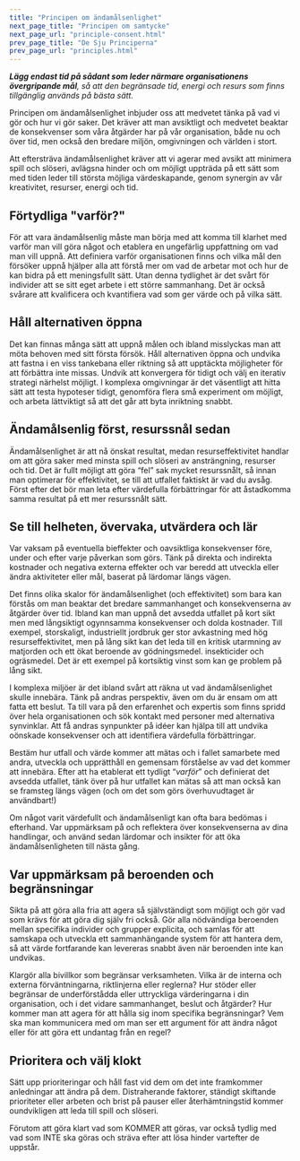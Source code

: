 ```yaml
---
title: "Principen om ändamålsenlighet"
next_page_title: "Principen om samtycke"
next_page_url: "principle-consent.html"
prev_page_title: "De Sju Principerna"
prev_page_url: "principles.html"
---
```



_**Lägg endast tid på sådant som leder närmare organisationens övergripande mål**, så att den begränsade tid, energi och resurs som finns tillgänglig används på bästa sätt._

Principen om ändamålsenlighet inbjuder oss att medvetet tänka på vad vi gör och hur vi gör saker. Det kräver att man avsiktligt och medvetet beaktar de konsekvenser som våra åtgärder har på vår organisation, både nu och över tid, men också den bredare miljön, omgivningen och världen i stort.

Att eftersträva ändamålsenlighet kräver att vi agerar med avsikt att minimera spill och slöseri, avlägsna hinder och om möjligt uppträda på ett sätt som med tiden leder till största möjliga värdeskapande, genom synergin av vår kreativitet, resurser, energi och tid.


## Förtydliga "varför?"

För att vara ändamålsenlig måste man börja med att komma till klarhet med varför man vill göra något och etablera en ungefärlig uppfattning om vad man vill uppnå. Att definiera varför organisationen finns och vilka mål den försöker uppnå hjälper alla att förstå mer om vad de arbetar mot och hur de kan bidra på ett meningsfullt sätt. Utan denna tydlighet är det svårt för individer att se sitt eget arbete i ett större sammanhang. Det är också svårare att kvalificera och kvantifiera vad som ger värde och på vilka sätt.

## Håll alternativen öppna

Det kan finnas många sätt att uppnå målen och ibland misslyckas man att möta behoven med sitt första försök. Håll alternativen öppna och undvika att fastna i en viss tankebana eller riktning så att upptäckta möjligheter för att förbättra inte missas. Undvik att konvergera för tidigt och välj en iterativ strategi närhelst möjligt. I komplexa omgivningar är det väsentligt att hitta sätt att testa hypoteser tidigt, genomföra flera små experiment om möjligt, och arbeta lättviktigt så att det går att byta inriktning snabbt.

## Ändamålsenlig först, resurssnål sedan

Ändamålsenlighet är att nå önskat resultat, medan resurseffektivitet handlar om att göra saker med minsta spill och slöseri av ansträngning, resurser och tid. Det är fullt möjligt att göra “fel” sak mycket resurssnålt, så innan man optimerar för effektivitet, se till att utfallet faktiskt är vad du avsåg. Först efter det bör man leta efter värdefulla förbättringar för att åstadkomma samma resultat på ett mer resurssnålt sätt.

## Se till helheten, övervaka, utvärdera och lär

Var vaksam på eventuella bieffekter och oavsiktliga konsekvenser före, under och efter varje påverkan som görs. Tänk på direkta och indirekta kostnader och negativa externa effekter och var beredd att utveckla eller ändra aktiviteter eller mål, baserat på lärdomar längs vägen.

Det finns olika skalor för ändamålsenlighet (och effektivitet) som bara kan förstås om man beaktar det bredare sammanhanget och konsekvenserna av åtgärder över tid. Ibland kan man uppnå det avsedda utfallet på kort sikt men med långsiktigt ogynnsamma konsekvenser och dolda kostnader.  Till exempel, storskaligt, industriellt jordbruk ger stor avkastning med hög resurseffektivitet, men på lång sikt kan det leda till en kritisk utarmning av matjorden och ett ökat beroende av gödningsmedel. insekticider och ogräsmedel. Det är ett exempel på kortsiktig vinst som kan ge problem på lång sikt.

I komplexa miljöer är det ibland svårt att räkna ut vad ändamålsenlighet skulle innebära. Tänk på andras perspektiv, även om du är ensam om att fatta ett beslut.  Ta till vara på den erfarenhet och expertis som finns spridd över hela organisationen och sök kontakt med personer med alternativa synvinklar. Att få andras synpunkter på idéer kan hjälpa till att undvika oönskade konsekvenser och att identifiera värdefulla förbättringar.

Bestäm hur utfall och värde kommer att mätas och i fallet  samarbete med andra, utveckla och upprätthåll en gemensam förståelse av vad det kommer att innebära. Efter att ha etablerat ett tydligt “_varför_” och definierat det avsedda utfallet, tänk över på hur utfallet kan mätas så att man också kan se framsteg längs vägen (och om det som görs överhuvudtaget är användbart!)

Om något varit värdefullt och ändamålsenligt kan ofta bara bedömas i efterhand. Var uppmärksam på och reflektera över konsekvenserna av dina handlingar, och använd sedan lärdomar och insikter för att öka ändamålsenligheten till nästa gång.

## Var uppmärksam på beroenden och begränsningar

Sikta på att göra alla fria att agera så självständigt som möjligt och gör vad som krävs för att göra dig själv fri också. Gör alla nödvändiga beroenden mellan specifika individer och grupper explicita, och samlas för att samskapa och utveckla ett sammanhängande system för att hantera dem, så att värde fortfarande kan levereras snabbt även när beroenden inte kan undvikas.

Klargör alla bivillkor som begränsar verksamheten. Vilka är de interna och externa förväntningarna, riktlinjerna eller reglerna? Hur stöder eller begränsar de underförstådda eller uttryckliga värderingarna i din organisation, och i det vidare sammanhanget, beslut och åtgärder? Hur kommer man att agera för att hålla sig inom specifika begränsningar? Vem ska man kommunicera med om man ser ett argument för att ändra något eller för att göra ett undantag från en regel?

## Prioritera och välj klokt

Sätt upp prioriteringar och håll fast vid dem om det inte framkommer anledningar att ändra på dem. Distraherande faktorer, ständigt skiftande prioriteter eller arbeten och brist på pauser eller återhämtningstid kommer oundvikligen att leda till spill och slöseri.

Förutom att göra klart vad som KOMMER att göras, var också tydlig med vad som INTE ska göras och sträva efter att lösa hinder vartefter de uppstår.

